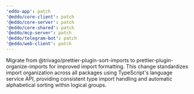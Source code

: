 ```yaml
---
'eddo-app': patch
'@eddo/core-client': patch
'@eddo/core-server': patch
'@eddo/core-shared': patch
'@eddo/mcp-server': patch
'@eddo/telegram-bot': patch
'@eddo/web-client': patch
---
```


Migrate from @trivago/prettier-plugin-sort-imports to prettier-plugin-organize-imports for improved import formatting. This change standardizes import organization across all packages using TypeScript's language service API, providing consistent type import handling and automatic alphabetical sorting within logical groups.
